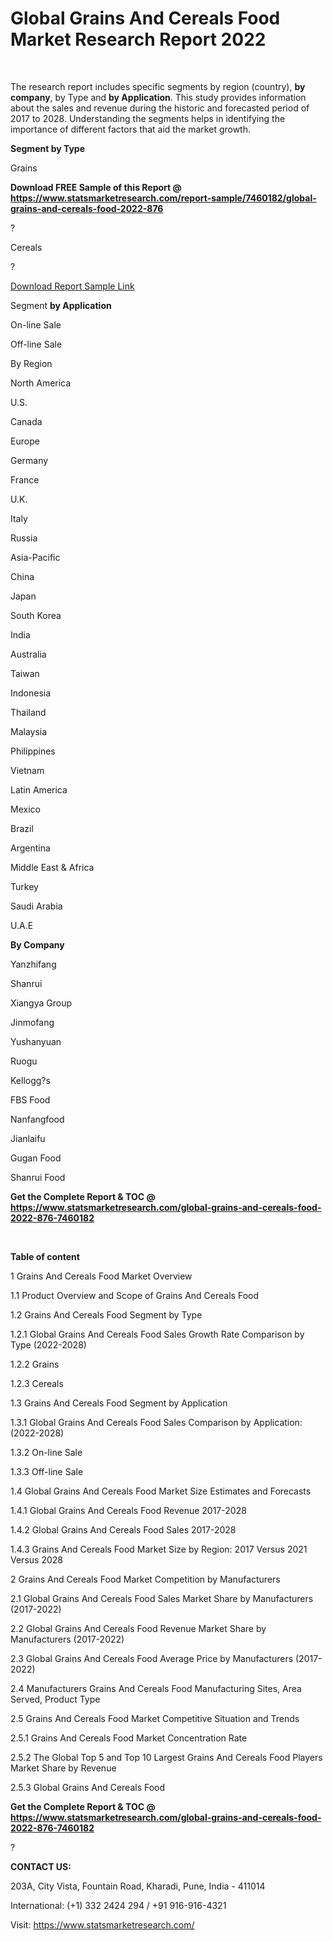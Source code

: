 <h1>Global Grains And Cereals Food Market Research Report 2022</h1><br/><p>The research report includes specific segments by region (country), <strong>by company</strong>, by Type and <strong>by Application</strong>. This study provides information about the sales and revenue during the historic and forecasted period of 2017 to 2028. Understanding the segments helps in identifying the importance of different factors that aid the market growth.</p>
 
 
 
 <p><strong>Segment by Type</strong></p>
 
 
 
 <p>Grains</p>
 
 
 
 <div><b>Download FREE Sample of this Report @ <a href="https://www.statsmarketresearch.com/download-free-sample/7460182/global-grains-and-cereals-food-2022-876">https://www.statsmarketresearch.com/report-sample/7460182/global-grains-and-cereals-food-2022-876</a></b></div>
 
 
 
 <p>? </p>
 
 
 
 <p>Cereals</p>
 
 
 
 <p>? </p>
 
 
 
 <p><a href="https://www.statsmarketresearch.com/download-free-sample/7460182/global-grains-and-cereals-food-2022-876">Download Report Sample Link</a></p>
 
 
 
 <p>Segment <strong>by Application</strong></p>
 
 
 
 <p>On-line Sale</p>
 
 
 
 <p>Off-line Sale</p>
 
 
 
 <p>By Region</p>
 
 
 
 <p>North America</p>
 
 
 
 <p>U.S.</p>
 
 
 
 <p>Canada</p>
 
 
 
 <p>Europe</p>
 
 
 
 <p>Germany</p>
 
 
 
 <p>France</p>
 
 
 
 <p>U.K.</p>
 
 
 
 <p>Italy</p>
 
 
 
 <p>Russia</p>
 
 
 
 <p>Asia-Pacific</p>
 
 
 
 <p>China</p>
 
 
 
 <p>Japan</p>
 
 
 
 <p>South Korea</p>
 
 
 
 <p>India</p>
 
 
 
 <p>Australia</p>
 
 
 
 <p>Taiwan</p>
 
 
 
 <p>Indonesia</p>
 
 
 
 <p>Thailand</p>
 
 
 
 <p>Malaysia</p>
 
 
 
 <p>Philippines</p>
 
 
 
 <p>Vietnam</p>
 
 
 
 <p>Latin America</p>
 
 
 
 <p>Mexico</p>
 
 
 
 <p>Brazil</p>
 
 
 
 <p>Argentina</p>
 
 
 
 <p>Middle East & Africa</p>
 
 
 
 <p>Turkey</p>
 
 
 
 <p>Saudi Arabia</p>
 
 
 
 <p>U.A.E</p>
 
 
 
 <p><strong>By Company</strong></p>
 
 
 
 <p>Yanzhifang</p>
 
 
 
 <p>Shanrui</p>
 
 
 
 <p>Xiangya Group</p>
 
 
 
 <p>Jinmofang</p>
 
 
 
 <p>Yushanyuan</p>
 
 
 
 <p>Ruogu</p>
 
 
 
 <p>Kellogg?s</p>
 
 
 
 <p>FBS Food</p>
 
 
 
 <p>Nanfangfood</p>
 
 
 
 <p>Jianlaifu</p>
 
 
 
 <p>Gugan Food</p>
 
 
 
 <p>Shanrui Food</p>
 
 
 
 <div><b>Get the Complete Report & TOC @ <a href="https://www.statsmarketresearch.com/global-grains-and-cereals-food-2022-876-7460182">https://www.statsmarketresearch.com/global-grains-and-cereals-food-2022-876-7460182</a></b></div>
 
 
 
 <p><br />
 
 <b>Table of content</b></p>
 
 
 
 <p>1 Grains And Cereals Food Market Overview<br />
 
 1.1 Product Overview and Scope of Grains And Cereals Food<br />
 
 1.2 Grains And Cereals Food Segment by Type<br />
 
 1.2.1 Global Grains And Cereals Food Sales Growth Rate Comparison by Type (2022-2028)<br />
 
 1.2.2 Grains<br />
 
 1.2.3 Cereals<br />
 
 1.3 Grains And Cereals Food Segment by Application<br />
 
 1.3.1 Global Grains And Cereals Food Sales Comparison by Application: (2022-2028)<br />
 
 1.3.2 On-line Sale<br />
 
 1.3.3 Off-line Sale<br />
 
 1.4 Global Grains And Cereals Food Market Size Estimates and Forecasts<br />
 
 1.4.1 Global Grains And Cereals Food Revenue 2017-2028<br />
 
 1.4.2 Global Grains And Cereals Food Sales 2017-2028<br />
 
 1.4.3 Grains And Cereals Food Market Size by Region: 2017 Versus 2021 Versus 2028<br />
 
 2 Grains And Cereals Food Market Competition by Manufacturers<br />
 
 2.1 Global Grains And Cereals Food Sales Market Share by Manufacturers (2017-2022)<br />
 
 2.2 Global Grains And Cereals Food Revenue Market Share by Manufacturers (2017-2022)<br />
 
 2.3 Global Grains And Cereals Food Average Price by Manufacturers (2017-2022)<br />
 
 2.4 Manufacturers Grains And Cereals Food Manufacturing Sites, Area Served, Product Type<br />
 
 2.5 Grains And Cereals Food Market Competitive Situation and Trends<br />
 
 2.5.1 Grains And Cereals Food Market Concentration Rate<br />
 
 2.5.2 The Global Top 5 and Top 10 Largest Grains And Cereals Food Players Market Share by Revenue<br />
 
 2.5.3 Global Grains And Cereals Food</p>
 
 
 
 <div><b>Get the Complete Report & TOC @ <a href="https://www.statsmarketresearch.com/global-grains-and-cereals-food-2022-876-7460182">https://www.statsmarketresearch.com/global-grains-and-cereals-food-2022-876-7460182</a></b></div>
 
 
 
 <p>? </p>
 
 
 
 <p><b>CONTACT US:</b><br />
 
 203A, City Vista, Fountain Road, Kharadi, Pune, India - 411014<br />
 
 International: (+1) 332 2424 294 / +91 916-916-4321<br />
 
 Visit: <a href="https://www.statsmarketresearch.com/">https://www.statsmarketresearch.com/</a></p>